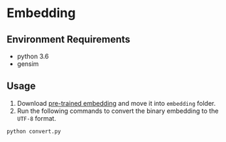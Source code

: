 # Embedding
## Environment Requirements
* python 3.6
* gensim

## Usage
1. Download [pre-trained embedding](https://drive.google.com/file/d/0B7XkCwpI5KDYNlNUTTlSS21pQmM/edit) and move it into `embedding` folder.
2. Run the following commands to convert the binary embedding to the `UTF-8` format.
```shell
python convert.py
```